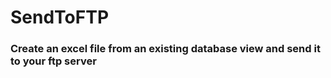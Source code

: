 # SendToFTP
### Create an excel file from an existing database view and send it to your ftp server 

